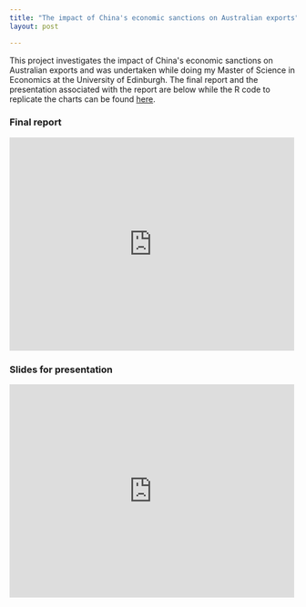 ```yaml
---
title: "The impact of China's economic sanctions on Australian exports"
layout: post

---
```


This project investigates the impact of China's economic sanctions on Australian exports and was undertaken while doing my Master of Science in Economics at the University of Edinburgh. The final report and the presentation associated with the report are below while the R code to replicate the charts can be found [here](https://github.com/andybridger/econpolicy/blob/main/econpolicy/chart_code.R).

### Final report

<embed src="https://andybridger.github.io/policy_paper.pdf" width="500" height="375"/>

### Slides for presentation

<embed src="https://andybridger.github.io/policy_presentation.pdf" width="500" height="375"/>
